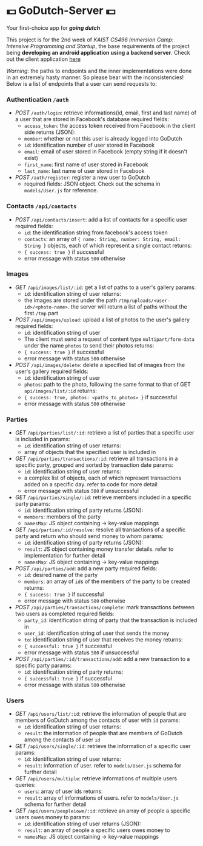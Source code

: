 # 💵 GoDutch-Server 💵
Your first-choice app for ***going dutch***

This project is for the 2nd week of *KAIST CS496 Immersion Camp: Intensive Programming and Startup*, the base requirements of the project being **developing an android application using a backend server**. Check out the client application [here](https://github.com/GoDutchCS496/GoDutch)

*Warning*: the paths to endpoints and the inner implementations were done in an extremely hasty manner. So please bear with the inconsistencies!
Below is a list of endpoints that a user can send requests to:

### Authentication `/auth`
* *POST* `/auth/login`: retrieve informations(id, email, first and last name) of a user that are stored in Facebook's database
    required fields:
    * `access_token`: the access token received from Facebook in the client side
    returns (JSON):
    * `member`: whether or not this user is already logged into GoDutch
    * `id`: identification number of user stored in Facebook
    * `email`: email of user stored in Facebook (empty string if it doesn't exist)
    * `first_name`: first name of user stored in Facebook
    * `last_name`: last name of user stored in Facebook
* *POST* `/auth/register`: register a new user to GoDutch
    * required fields: JSON object. Check out the schema in `models/User.js` for reference.

### Contacts `/api/contacts`
* *POST* `/api/contacts/insert`: add a list of contacts for a specific user
    required fields:
    * `id`: the identification string from facebook's access token
    * `contacts`: an array of `{ name: String, number: String, email: String }` objects, each of which represent a single contact
    returns:
    * `{ success: true }` if successful
    * error message with status `500` otherwise

### Images
* *GET* `/api/images/list/:id`: get a list of paths to a user's gallery
    params:
    * `id`: identification string of user
    returns:
    * the images are stored under the path `/tmp/uploads/<user-id>/<photo-name>`. the server will return a list of paths without the first `/tmp` part
* *POST* `/api/images/upload`: upload a list of photos to the user's gallery
    required fields:
    * `id`: identification string of user
    * The client must send a request of content type `multipart/form-data` under the name `photos` to send their photos
    returns:
    * `{ success: true }` if successful
    * error message with status `500` otherwise
* *POST* `/api/images/delete`: delete a specified list of images from the user's gallery
    required fields:
    * `id`: identification string of user
    * `photos`: path to the photo, following the same format to that of GET `api/images/list/:id`
    returns:
    * `{ success: true, photos: <paths_to_photos> }` if successful
    * error message with status `500` otherwise

### Parties
* *GET* `/api/parties/list/:id`: retrieve a list of parties that a specific user is included in
    params:
    * `id`: identification string of user
    returns:
    * array of objects that the specified user is included in
* *GET* `/api/parties/transactions/:id`: retrieve all transactions in a specific party, grouped and sorted by transaction date
    params:
    * `id`: identification string of user
    returns:
    * a complex list of objects, each of which represent transactions added on a specific day. refer to code for more detail
    * error message with status `500` if unsuccessful
* *GET* `/api/parties/single/:id`: retrieve members included in a specific party
    params:
    * `id`: identification string of party
    returns (JSON):
    * `members`: members of the party
    * `namesMap`: JS object containing <user-id> -> <user-name> key-value mappings
* *GET* `/api/parties/:id/resolve`: resolve all transactions of a specific party and return who should send money to whom
    params:
    * `id`: identification string of party
    returns (JSON):
    * `result`: JS object containing money transfer details. refer to implementation for further detail
    * `namesMap`: JS object containing <user-id> -> <user-name> key-value mappings
* *POST* `/api/parties/add`: add a new party
    required fields:
    * `id`: desired name of the party
    * `members`: an array of `id`s of the members of the party to be created
    returns:
    * `{ success: true }` if successful
    * error message with status `500` otherwise
* *POST* `/api/parties/transactions/complete`: mark transactions between two users as completed
    required fields:
    * `party_id`: identification string of party that the transaction is included in
    * `user_id`: identification string of user that sends the money
    * `to`: identification string of user that receives the money
    returns:
    * `{ successful: true }` if successful
    * error message with status `500` if unsuccessful
* *POST* `/api/parties/:id/transactions/add`: add a new transaction to a specific party
    params:
    * `id`: identification string of party
    returns:
    * `{ successful: true }` if successful
    * error message with status `500` otherwise

### Users
* *GET* `/api/users/list/:id`: retrieve the information of people that are members of GoDutch among the contacts of user with `id`
    params:
    * `id`: identification string of user
    returns:
    * `result`: the information of people that are members of GoDutch among the contacts of user `id`
* *GET* `/api/users/single/:id`: retrieve the information of a specific user
    params:
    * `id`: identification string of user
    returns:
    * `result`: information of user. refer to `models/User.js` schema for further detail
* *GET* `/api/users/multiple`: retrieve informations of multiple users
    queries:
    * `users`: array of user ids
    returns:
    * `result`: array of informations of users. refer to `models/User.js` schema for further detail
* *GET* `/api/users/peopleiowe/:id`: retrieve an array of people a specific users owes money to
    params:
    * `id`: identification string of user
    returns (JSON):
    * `result`: an array of people a specific users owes money to
    * `namesMap`: JS object containing <user-id> -> <user-name> key-value mappings
